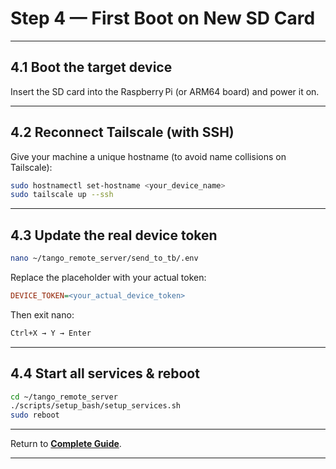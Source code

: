 
# Step 4 — First Boot on New SD Card

---

## 4.1 Boot the target device
Insert the SD card into the Raspberry Pi (or ARM64 board) and power it on.

---

## 4.2 Reconnect Tailscale (with SSH)

Give your machine a unique hostname (to avoid name collisions on Tailscale):
```bash
sudo hostnamectl set-hostname <your_device_name>
sudo tailscale up --ssh
```

---

## 4.3 Update the real device token

```bash
nano ~/tango_remote_server/send_to_tb/.env
```

Replace the placeholder with your actual token:

```ini
DEVICE_TOKEN=<your_actual_device_token>
```

Then exit nano:
```bash
Ctrl+X → Y → Enter
```

---

## 4.4 Start all services & reboot

```bash
cd ~/tango_remote_server
./scripts/setup_bash/setup_services.sh
sudo reboot
```

---

Return to **[Complete Guide](/docs/base_guide.md)**.

---

